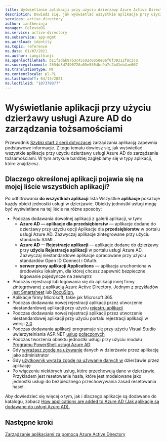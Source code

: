 ```yaml
---
title: Wyświetlanie aplikacji przy użyciu dzierżawy Azure Active Directory do zarządzania tożsamościami
description: Dowiedz się, jak wyświetlać wszystkie aplikacje przy użyciu dzierżawy Azure Active Directory do zarządzania tożsamościami.
services: active-directory
author: iantheninja
manager: CelesteDG
ms.service: active-directory
ms.subservice: app-mgmt
ms.workload: identity
ms.topic: reference
ms.date: 01/07/2021
ms.author: iangithinji
ms.openlocfilehash: b11f2dab97b3c45502c6050e06f0f39312f8c3c0
ms.sourcegitcommit: 2654d8d7490720a05e5304bc9a7c2b41eb4ae007
ms.translationtype: MT
ms.contentlocale: pl-PL
ms.lasthandoff: 04/13/2021
ms.locfileid: "107378077"
---
```

# <a name="viewing-apps-using-your-azure-ad-tenant-for-identity-management"></a>Wyświetlanie aplikacji przy użyciu dzierżawy usługi Azure AD do zarządzania tożsamościami
Przewodnik [Szybki start z serii dotyczącej](view-applications-portal.md) zarządzania aplikacją zapewnia podstawowe informacje. Z tego tematu dowiesz się, jak wyświetlać wszystkie aplikacje przy użyciu dzierżawy usługi Azure AD do zarządzania tożsamościami. W tym artykule bardziej zagłębiamy się w typy aplikacji, które znajdziesz.

## <a name="why-does-a-specific-application-appear-in-my-all-applications-list"></a>Dlaczego określonej aplikacji pojawia się na mojej liście wszystkich aplikacji?
Po odfiltrowania **do wszystkich aplikacji** lista Wszystkie **aplikacje**  pokazuje każdy obiekt jednostki usługi w dzierżawie. Obiekty jednostki usługi mogą być wyświetlane na tej liście na różne sposoby:
- Podczas dodawania dowolnej aplikacji z galerii aplikacji, w tym:
   - **Azure AD — aplikacje dla przedsiębiorstw** — aplikacje dodane do dzierżawy przy użyciu opcji Aplikacje dla **przedsiębiorstw** w portalu usługi Azure AD. Zazwyczaj aplikacje zintegrowane przy użyciu standardu SAML.
   - **Azure AD — Rejestracje aplikacji** — aplikacje dodane do dzierżawy przy **użyciu Rejestracje aplikacji** w portalu usługi Azure AD. Zazwyczaj niestandardowe aplikacje opracowane przy użyciu standardów Open ID Connect i OAuth.
   - **serwer proxy aplikacji Applications** — aplikacja uruchomiona w środowisku lokalnym, dla której chcesz zapewnić bezpieczne logowanie pojedyncze na zewnątrz
- Podczas rejestracji lub logowania się do aplikacji innej firmy zintegrowanej z aplikacją Azure Active Directory. Jednym z przykładów [jest Smartsheet](https://app.smartsheet.com/b/home) lub [DocuSign.](https://www.docusign.net/member/MemberLogin.aspx)
- Aplikacje firmy Microsoft, takie jak Microsoft 365.
- Podczas dodawania nowej rejestracji aplikacji przez utworzenie niestandardowej aplikacji przy użyciu [rejestru aplikacji](../develop/quickstart-register-app.md)
- Podczas dodawania nowej rejestracji aplikacji przez utworzenie niestandardowej aplikacji przy użyciu portalu rejestracji aplikacji w wersji [2.0](../develop/quickstart-register-app.md)
- Podczas dodawania aplikacji programuje się przy użyciu Visual Studio uwierzytelniania ASP.NET [usług](https://www.asp.net/visual-studio/overview/2013/creating-web-projects-in-visual-studio#orgauthoptions) [połączonych](https://devblogs.microsoft.com/visualstudio/connecting-to-cloud-services/)
- Podczas tworzenia obiektu jednostki usługi przy użyciu modułu [Programu PowerShell usługi Azure AD](/powershell/azure/active-directory/install-adv2)
- Gdy [wyrażasz zgodę na używanie](../develop/howto-convert-app-to-be-multi-tenant.md) danych w dzierżawie przez aplikację jako administrator
- Gdy [użytkownik wyraża zgodę na używanie danych w](../develop/howto-convert-app-to-be-multi-tenant.md) dzierżawie przez aplikację
- Po włączeniu niektórych usług, które przechowują dane w dzierżawie. Przykładem jest resetowanie hasła, które jest modelowane jako jednostki usługi do bezpiecznego przechowywania zasad resetowania haseł.

Aby dowiedzieć się więcej o tym, jak i dlaczego aplikacje są dodawane do katalogu, zobacz [How applications are added to Azure AD (Jak aplikacje są dodawane do usługi Azure AD).](../develop/active-directory-how-applications-are-added.md)

## <a name="next-steps"></a>Następne kroki
[Zarządzanie aplikacjami za pomocą Azure Active Directory](what-is-application-management.md)
